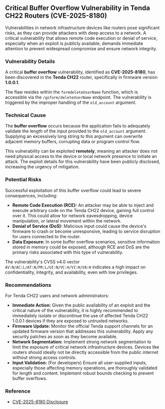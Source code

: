 ## Critical Buffer Overflow Vulnerability in Tenda CH22 Routers (CVE-2025-8180)

Vulnerabilities in network infrastructure devices like routers pose significant risks, as they can provide attackers with deep access to a network. A critical vulnerability that allows remote code execution or denial of service, especially when an exploit is publicly available, demands immediate attention to prevent widespread compromise and ensure network integrity.

### Vulnerability Details

A critical **buffer overflow** vulnerability, identified as **CVE-2025-8180**, has been discovered in the **Tenda CH22** router, specifically in firmware version **1.0.0.1**.

The flaw resides within the `formdeleteUserName` function, which is accessible via the `/goform/deleteUserName` endpoint. The vulnerability is triggered by the improper handling of the `old_account` argument.

### Technical Cause

The **buffer overflow** occurs because the application fails to adequately validate the length of the input provided to the `old_account` argument. Supplying an excessively long string to this argument can overwrite adjacent memory buffers, corrupting data or program control flow.

This vulnerability can be exploited **remotely**, meaning an attacker does not need physical access to the device or local network presence to initiate an attack. The exploit details for this vulnerability have been publicly disclosed, increasing the urgency of mitigation.

### Potential Risks

Successful exploitation of this buffer overflow could lead to severe consequences, including:

*   **Remote Code Execution (RCE):** An attacker may be able to inject and execute arbitrary code on the Tenda CH22 device, gaining full control over it. This could allow for network eavesdropping, device manipulation, or lateral movement within the network.
*   **Denial of Service (DoS):** Malicious input could cause the device's firmware to crash or become unresponsive, leading to service disruption for users connected to the router.
*   **Data Exposure:** In some buffer overflow scenarios, sensitive information stored in memory could be exposed, although RCE and DoS are the primary risks associated with this type of vulnerability.

The vulnerability's CVSS v4.0 vector `AV:N/AC:L/AT:N/PR:L/UI:N/VC:H/VI:H/VA:H` indicates a high impact on confidentiality, integrity, and availability, even with low privileges.

### Recommendations

For Tenda CH22 users and network administrators:

*   **Immediate Action:** Given the public availability of an exploit and the critical nature of the vulnerability, it is highly recommended to immediately isolate or discontinue the use of affected Tenda CH22 1.0.0.1 devices if they are exposed to untrusted networks.
*   **Firmware Update:** Monitor the official Tenda support channels for an updated firmware version that addresses this vulnerability. Apply any security patches as soon as they become available.
*   **Network Segmentation:** Implement strong network segmentation to limit the exposure of critical network infrastructure devices. Devices like routers should ideally not be directly accessible from the public internet without strong access controls.
*   **Input Validation:** (For developers) Ensure all user-supplied inputs, especially those affecting memory operations, are thoroughly validated for length and content. Implement robust bounds checking to prevent buffer overflows.

### Reference

*   [CVE-2025-8180 Disclosure](https://github.com/zhu-haiqin/cve/issues/1)
